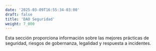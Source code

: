 ```yaml
---
date: '2025-03-09T16:55:34-03:00'
draft: false
title: 'DAO Seguridad'
weight: 7_000
---
```


Esta sección proporciona información sobre las mejores prácticas de seguridad, riesgos de gobernanza, legalidad y respuesta a incidentes.
